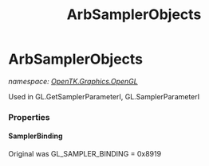 ﻿---
title: ArbSamplerObjects
---

# ArbSamplerObjects
_namespace: [OpenTK.Graphics.OpenGL](N-OpenTK.Graphics.OpenGL.html)_

Used in GL.GetSamplerParameterI, GL.SamplerParameterI



### Properties

#### SamplerBinding
Original was GL_SAMPLER_BINDING = 0x8919

